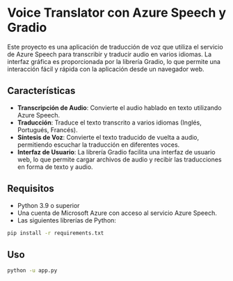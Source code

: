 # Voice Translator con Azure Speech y Gradio

Este proyecto es una aplicación de traducción de voz que utiliza el servicio de Azure Speech para transcribir y traducir audio en varios idiomas. La interfaz gráfica es proporcionada por la librería Gradio, lo que permite una interacción fácil y rápida con la aplicación desde un navegador web.

## Características

- **Transcripción de Audio**: Convierte el audio hablado en texto utilizando Azure Speech.
- **Traducción**: Traduce el texto transcrito a varios idiomas (Inglés, Portugués, Francés).
- **Síntesis de Voz**: Convierte el texto traducido de vuelta a audio, permitiendo escuchar la traducción en diferentes voces.
- **Interfaz de Usuario**: La librería Gradio facilita una interfaz de usuario web, lo que permite cargar archivos de audio y recibir las traducciones en forma de texto y audio.

## Requisitos

- Python 3.9 o superior
- Una cuenta de Microsoft Azure con acceso al servicio Azure Speech.
- Las siguientes librerías de Python:

```bash
pip install -r requirements.txt
```

## Uso

```bash
python -u app.py
```

